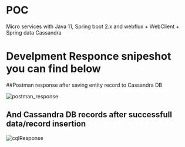 # POC
Micro services with Java 11, Spring boot 2.x and  webflux + WebClient + Spring data Cassandra


# Develpment Responce snipeshot you can find below 

##Postman response after saving entity record to Cassandra DB 

![postman_response](https://user-images.githubusercontent.com/48691043/108586716-3821b380-7376-11eb-9121-b3fb813f0a8c.png)


## And Cassandra DB records after successfull data/record insertion

![cqlResponse](https://user-images.githubusercontent.com/48691043/108586873-0230ff00-7377-11eb-9698-7ff01799d70a.png)



